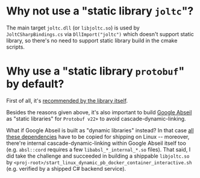 # Why not use a "static library `joltc`"?

The main target `joltc.dll` (or `libjoltc.so`) is used by `JoltCSharpBindings.cs` via `DllImport("joltc")` which doesn't support static library, so there's no need to support static library build in the cmake scripts.

# Why use a "static library `protobuf`" by default?

First of all, it's [recommended by the library itself](https://github.com/protocolbuffers/protobuf/tree/v31.1/cmake#dlls-vs-static-linking).

Besides the reasons given above, it's also important to build [Google Abseil](https://protobuf.dev/reference/cpp/abseil/) as "static libraries" for `Protobuf v22+` to avoid cascade-dynamic-linking. 

What if Google Abseil is built as "dynamic libraries" instead? In that case [all these dependencies](https://github.com/protocolbuffers/protobuf/blob/v31.1/cmake/abseil-cpp.cmake#L56) have to be copied for shipping on Linux -- moreover, there're internal cascade-dynamic-linking within Google Abseil itself too (e.g. `absl::cord` requires a few `libabsl_*_internal_*.so` files). That said, I did take the challenge and succeeded in building a shippable `libjoltc.so` by `<proj-root>/start_linux_dynamic_pb_docker_container_interactive.sh` (e.g. verified by a shipped C# backend service).
